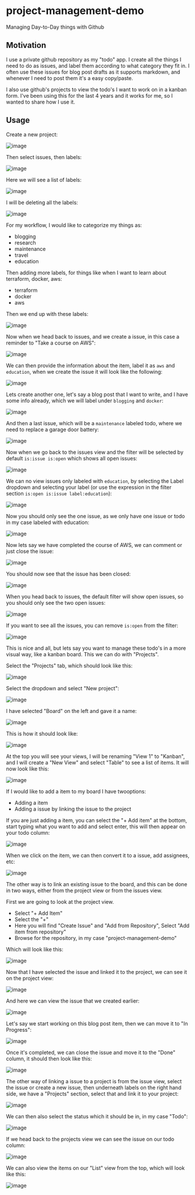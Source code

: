# project-management-demo
Managing Day-to-Day things with Github

## Motivation

I use a private github repository as my "todo" app. I create all the things I need to do as issues, and label them according to what category they fit in. I often use these issues for blog post drafts as it supports markdown, and whenever I need to post them it's a easy copy/paste.

I also use github's projects to view the todo's I want to work on in a kanban form. I've been using this for the last 4 years and it works for me, so I wanted to share how I use it.

## Usage

Create a new project:

![image](https://github.com/ruanbekker/project-management-demo/assets/567298/28947012-3bb3-4f8c-aeb1-1c766151faef)


Then select issues, then labels:

![image](https://github.com/ruanbekker/project-management-demo/assets/567298/2a7b0a33-44bb-4a6b-b964-a1978ffafd8f)


Here we will see a list of labels:

![image](https://github.com/ruanbekker/project-management-demo/assets/567298/490a02b4-9b08-4e21-acf9-4540f8b5b236)


I will be deleting all the labels:

![image](https://github.com/ruanbekker/project-management-demo/assets/567298/37950902-cafa-489d-a8fb-1b2ea1f8739d)


For my workflow, I would like to categorize my things as:
- blogging
- research
- maintenance
- travel
- education

Then adding more labels, for things like when I want to learn about terraform, docker, aws:
- terraform
- docker
- aws

Then we end up with these labels:

![image](https://github.com/ruanbekker/project-management-demo/assets/567298/e321c654-7086-49fe-bc80-0421595b0ae0)


Now when we head back to issues, and we create a issue, in this case a reminder to "Take a course on AWS":

![image](https://github.com/ruanbekker/project-management-demo/assets/567298/344f86bd-bf1f-4426-8c08-80dfd0b7a9dd)


We can then provide the information about the item, label it as `aws` and `education`, when we create the issue it will look like the following:

![image](https://github.com/ruanbekker/project-management-demo/assets/567298/0c58f0fe-e27d-4002-9062-c1f459d31332)

Lets create another one, let's say a blog post that I want to write, and I have some info already, which we will label under `blogging` and `docker`:

![image](https://github.com/ruanbekker/project-management-demo/assets/567298/b5b5dad0-3724-432a-95cc-49c029a9267c)

And then a last issue, which will be a `maintenance` labeled todo, where we need to replace a garage door battery:

![image](https://github.com/ruanbekker/project-management-demo/assets/567298/05a8f425-8afa-4aed-bb8e-d8d0378bd6d6)

Now when we go back to the issues view and the filter will be selected by default `is:issue is:open` which shows all open issues:

![image](https://github.com/ruanbekker/project-management-demo/assets/567298/378e35f3-a9c3-45bc-832d-5a667a885bff)

We can no view issues only labeled with `education`, by selecting the Label dropdown and selecting your label (or use the expression in the filter section `is:open is:issue label:education`):

![image](https://github.com/ruanbekker/project-management-demo/assets/567298/164d4432-aa4c-4c1a-bb25-3069908d5663)

Now you should only see the one issue, as we only have one issue or todo in my case labeled with education:

![image](https://github.com/ruanbekker/project-management-demo/assets/567298/c5eea90e-dc6e-46e4-96af-90072eb5412f)

Now lets say we have completed the course of AWS, we can comment or just close the issue:

![image](https://github.com/ruanbekker/project-management-demo/assets/567298/7ad6afb8-b59e-4220-9bec-d0121b48b98a)

You should now see that the issue has been closed:

![image](https://github.com/ruanbekker/project-management-demo/assets/567298/b26749d9-8207-42d6-b699-ecc0e760315b)

When you head back to issues, the default filter will show open issues, so you should only see the two open issues:

![image](https://github.com/ruanbekker/project-management-demo/assets/567298/c69a0472-1c29-4a2f-ade2-deb31bbe3eae)

If you want to see all the issues, you can remove `is:open` from the filter:

![image](https://github.com/ruanbekker/project-management-demo/assets/567298/2f5c2d42-4b37-4ad5-a064-44105919e75d)

This is nice and all, but lets say you want to manage these todo's in a more visual way, like a kanban board. This we can do with "Projects".

Select the "Projects" tab, which should look like this:

![image](https://github.com/ruanbekker/project-management-demo/assets/567298/1b5d7fb8-7ee4-45b1-b3f1-1a6bb4422380)

Select the dropdown and select "New project":

![image](https://github.com/ruanbekker/project-management-demo/assets/567298/546e97dd-e6ce-495b-8d80-8f85d3f59d31)

I have selected "Board" on the left and gave it a name:

![image](https://github.com/ruanbekker/project-management-demo/assets/567298/86b6c4c6-6c2c-41a5-a1d7-16986ec01d30)

This is how it should look like:

![image](https://github.com/ruanbekker/project-management-demo/assets/567298/5a7d8c01-3d5a-40e0-9288-9fa3e41a5bcb)

At the top you will see your views, I will be renaming "View 1" to "Kanban", and I will create a "New View" and select "Table" to see a list of items. It will now look like this:

![image](https://github.com/ruanbekker/project-management-demo/assets/567298/62c4b1e5-ab92-450d-b6db-0be9bca0dba1)

If I would like to add a item to my board I have twooptions:
- Adding a item
- Adding a issue by linking the issue to the project

If you are just adding a item, you can select the "+ Add item" at the bottom, start typing what you want to add and select enter, this will then appear on your todo column:

![image](https://github.com/ruanbekker/project-management-demo/assets/567298/e49eeb04-4da9-4d23-b7ed-f1e3e43e50b8)

When we click on the item, we can then convert it to a issue, add assignees, etc:

![image](https://github.com/ruanbekker/project-management-demo/assets/567298/b2bbc364-57e5-4102-a987-0d5b5d153ba9)

The other way is to link an existing issue to the board, and this can be done in two ways, either from the project view or from the issues view.

First we are going to look at the project view. 

- Select "+ Add Item"
- Select the "+"
- Here you will find "Create Issue" and "Add from Repository", Select "Add item from repository"
- Browse for the repository, in my case "project-management-demo"

Which will look like this:

![image](https://github.com/ruanbekker/project-management-demo/assets/567298/65caa394-2256-402c-9cfc-30ddb012d779)

Now that I have selected the issue and linked it to the project, we can see it on the project view:

![image](https://github.com/ruanbekker/project-management-demo/assets/567298/7be83c62-3bde-4f9e-986b-f901fdf2f00b)

And here we can view the issue that we created earlier:

![image](https://github.com/ruanbekker/project-management-demo/assets/567298/1a7443e6-80ff-446e-a6ab-da0c704adf21)

Let's say we start working on this blog post item, then we can move it to "In Progress":

![image](https://github.com/ruanbekker/project-management-demo/assets/567298/493ea958-f445-4063-baa9-22fccb71bd1c)

Once it's completed, we can close the issue and move it to the "Done" column, it should then look like this:

![image](https://github.com/ruanbekker/project-management-demo/assets/567298/6957249e-c57f-4ae9-86f2-09b165d28610)

The other way of linking a issue to a project is from the issue view, select the issue or create a new issue, then underneath labels on the right hand side, we have a "Projects" section, select that and link it to your project:

![image](https://github.com/ruanbekker/project-management-demo/assets/567298/99ea3749-6b7e-41e7-acef-866b077e1bdf)

We can then also select the status which it should be in, in my case "Todo":

![image](https://github.com/ruanbekker/project-management-demo/assets/567298/4435d84e-757f-4294-9169-dea90442968a)

If we head back to the projects view we can see the issue on our todo column:

![image](https://github.com/ruanbekker/project-management-demo/assets/567298/ac465258-0384-4b51-8b91-6b7b49c29297)

We can also view the items on our "List" view from the top, which will look like this:

![image](https://github.com/ruanbekker/project-management-demo/assets/567298/fe259c1a-a77a-4334-9725-8b34dc477ba4)
